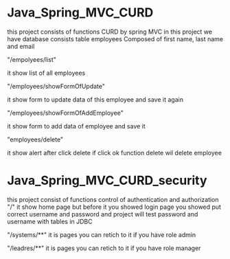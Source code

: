 # Java_Spring_MVC_CURD
this project consists of functions CURD  by spring MVC 
in this project we have database consists table employees Composed of first name, last name and email

"/empolyees/list"

it show list of all employees 

"/employees/showFormOfUpdate"

it show form to update data of this employee and save it again

"/employees/showFormOfAddEmployee"

it show form to add data of employee and save it

"employees/delete"

it show alert after click delete if click ok function delete wil delete employee


# Java_Spring_MVC_CURD_security
this project consist of functions control of authentication and authorization
"/"
it show home page but before it you showed login page you showed put correct username and password and 
project will test password and username with tables in JDBC 

"/systems/**"
it is pages you can retich to it if you have role admin

"/leadres/**"
it is pages you can retich to it if you have role manager

